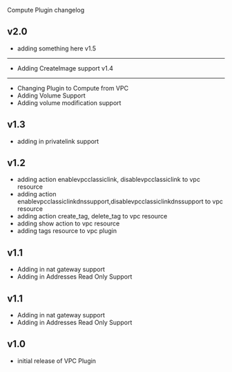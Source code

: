 Compute Plugin changelog

v2.0
---

- adding something here
v1.5
------
- Adding CreateImage support
v1.4
-----
- Changing Plugin to Compute from VPC
- Adding Volume Support
- Adding volume modification support

v1.3
-----
- adding in privatelink support

v1.2
-----
- adding action enablevpcclassiclink, disablevpcclassiclink to vpc resource
- adding action enablevpcclassiclinkdnssupport,disablevpcclassiclinkdnssupport to vpc resource
- adding action create_tag, delete_tag to vpc resource
- adding show action to vpc resource
- adding tags resource to vpc plugin

v1.1
-----
- Adding in nat gateway support
- Adding in Addresses Read Only Support

v1.1
-----
- Adding in nat gateway support
- Adding in Addresses Read Only Support

v1.0
-----
- initial release of VPC Plugin
